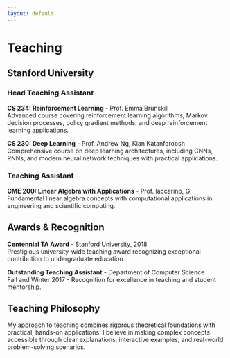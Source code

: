 ```yaml
---
layout: default
---
```


# Teaching

## Stanford University

### Head Teaching Assistant

**CS 234: Reinforcement Learning** - Prof. Emma Brunskill  
Advanced course covering reinforcement learning algorithms, Markov decision processes, policy gradient methods, and deep reinforcement learning applications.

**CS 230: Deep Learning** - Prof. Andrew Ng, Kian Katanforoosh  
Comprehensive course on deep learning architectures, including CNNs, RNNs, and modern neural network techniques with practical applications.

### Teaching Assistant

**CME 200: Linear Algebra with Applications** - Prof. Iaccarino, G.  
Fundamental linear algebra concepts with computational applications in engineering and scientific computing.

## Awards & Recognition

**Centennial TA Award** - Stanford University, 2018  
Prestigious university-wide teaching award recognizing exceptional contribution to undergraduate education.

**Outstanding Teaching Assistant** - Department of Computer Science  
Fall and Winter 2017 - Recognition for excellence in teaching and student mentorship.

## Teaching Philosophy

My approach to teaching combines rigorous theoretical foundations with practical, hands-on applications. I believe in making complex concepts accessible through clear explanations, interactive examples, and real-world problem-solving scenarios.